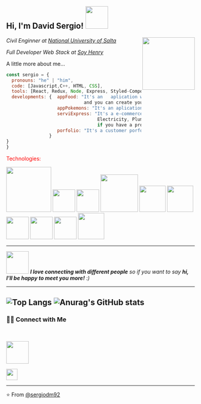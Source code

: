 <h2> Hi, I'm David Sergio! <img src="https://media1.giphy.com/media/CAIgh8LKFbIciGx5Qe/giphy-preview.webp?cid=95b27944whbvvx43mhjvap0wc32ehpioqad30b74j87qwgax&rid=giphy-preview.webp&ct=s" width="60"></h2>
<img align='right' src="https://cdn.dribbble.com/users/1162077/screenshots/3848914/media/320984a9ca58b3c73274c9259ecf6de8.gif" width="140"
 
<div>
<p><em>Civil Enginner at <a href="http://www.unsa.edu.ar"> National University of Salta</a></br></em></p>
<p><em>Full Developer Web Stack at <a href="https://www.soyhenry.com">Soy Henry</a></br> 
</em></p>

<div/>


A little more about me...  

```javascript
const sergio = {
  pronouns: "he" | "him",
  code: [Javascript,C++, HTML, CSS],
  tools: [React, Redux, Node, Express, Styled-Components, SASS, BootStrap, MaterialUI, Jest, Docker],
  developments: {  appFood: "It's an   aplication where you can search food recipes, sort by name or filter by diet, 
                             and you can create your recipe and save in the data base",
                   appPokemons: "It's an aplication where you can see the different pokemons with its detail, search, sort and create any pokemons",
                   serviExpress: "It's a e-commerce page, where you can search, require or post services for example Digital Marketing, Programming, 
                                  Electricity, Plumbing and so on. You can pay the service and chat with the seller about that your service requirements, 
                                  if you have a problem you can chat with Customer Support, among other functions."
                   porfolio: "It's a customer porfolio where you find my CV, skills, projects and contact."      
                }
}
}
```
<p style=color:red> Technologies: <p/>
<div>
  
  <img style="color:red" src="https://ayudawp.com/wp-content/uploads/2017/01/javascript-logo-escudo.png" width="120">
  <img src="https://upload.wikimedia.org/wikipedia/commons/1/18/ISO_C%2B%2B_Logo.svg" width="60"> 
  <img src="https://cdn-icons-png.flaticon.com/512/1216/1216733.png" width="60">
  <img src="https://desarrolloweb.com/storage/tag_images/actual/sT1RLpDHzInATuKnDUkwXhKoaIOrtS97gBtgiQ6M.png" width="100">
  <img src="https://upload.wikimedia.org/wikipedia/commons/thumb/9/96/Sass_Logo_Color.svg/1280px-Sass_Logo_Color.svg.png" width="70">
  <img src="https://midu.dev/images/tags/node.png" width="70">
  <img src="https://img2.freepng.es/20180711/yfe/kisspng-express-js-node-js-javascript-mongodb-node-js-5b461d28173fc6.1251392115313216400952.jpg" width="60">
  <img src="https://upload.wikimedia.org/wikipedia/commons/thumb/2/29/Postgresql_elephant.svg/300px-Postgresql_elephant.svg.png" width="60">
  <img src="https://upload.wikimedia.org/wikipedia/commons/thumb/a/a7/React-icon.svg/768px-React-icon.svg.png?20220125121207" width="60">
  <img src="https://static.cdnlogo.com/logos/r/37/redux.svg" width="70">
 
 <div/>
  
---------------
  
<img src="https://media.giphy.com/media/LnQjpWaON8nhr21vNW/giphy.gif" width="60"> <em><b>I love connecting with different people</b> so if you want to say <b>hi, I'll be happy to meet you more!</b> :)</em>

---------------



![Top Langs](https://github-readme-stats.vercel.app/api/top-langs/?username=sergiodm92&theme=onedark&show_icons=true)
![Anurag's GitHub stats](https://github-readme-stats.vercel.app/api?username=sergiodm92&theme=onedark&show_icons=true)
------------------------------------------
<h3> 🤝🏻 Connect with Me </h3>
<br>
<p align="center">

<a href="https://shivammalpani.netlify.app/"></a>

<a href="https://www.linkedin.com/in/sergio-andres-david-maioli-196812176" aling="center"><img src="https://upload.wikimedia.org/wikipedia/commons/thumb/0/01/LinkedIn_Logo.svg/768px-LinkedIn_Logo.svg.png" width="60"></a>

<a href="https://www.instagram.com/i__disbalance/"></a>

<a href="mailto:crgiodm@gmail.com" ><img src="https://cdn-icons-png.flaticon.com/512/281/281769.png" width="30"></a>
</p>


<hr>


⭐️ From [@sergiodm92](https://github.com/sergiodm92)

